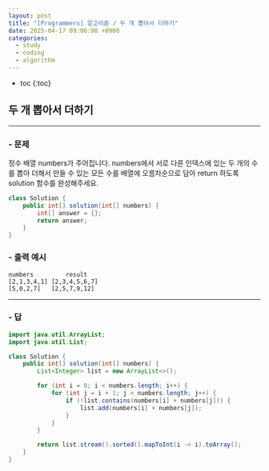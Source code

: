 ```yaml
---
layout: post
title: "[Programmers] 알고리즘 / 두 개 뽑아서 더하기"
date: 2025-04-17 09:00:00 +0900
categories: 
  - study
  - coding
  - algorithm
---
```


* toc
{:toc}

## 두 개 뽑아서 더하기

---

### - 문제

정수 배열 numbers가 주어집니다. numbers에서 서로 다른 인덱스에 있는 두 개의 수를 뽑아 더해서 만들 수 있는 모든 수를 배열에 오름차순으로 담아 return 하도록 solution 함수를 완성해주세요.

```java
class Solution {
    public int[] solution(int[] numbers) {
        int[] answer = {};
        return answer;
    }
}
```

### - 출력 예시

```
numbers	        result
[2,1,3,4,1]	[2,3,4,5,6,7]
[5,0,2,7]	[2,5,7,9,12]
```

<!-- >  -->

---

### - 답

```java
import java.util.ArrayList;
import java.util.List;

class Solution {
    public int[] solution(int[] numbers) {
        List<Integer> list = new ArrayList<>();

        for (int i = 0; i < numbers.length; i++) {
            for (int j = i + 1; j < numbers.length; j++) {
                if (!list.contains(numbers[i] + numbers[j])) {
                    list.add(numbers[i] + numbers[j]);
                }
            }
        }

        return list.stream().sorted().mapToInt(i -> i).toArray();
    }
}
```

<!--  -->
